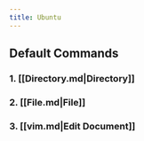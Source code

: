 ```yaml
---
title: Ubuntu
---
```


## Default Commands

### 1. [[Directory.md|Directory]]

### 2. [[File.md|File]]

### 3. [[vim.md|Edit Document]]

